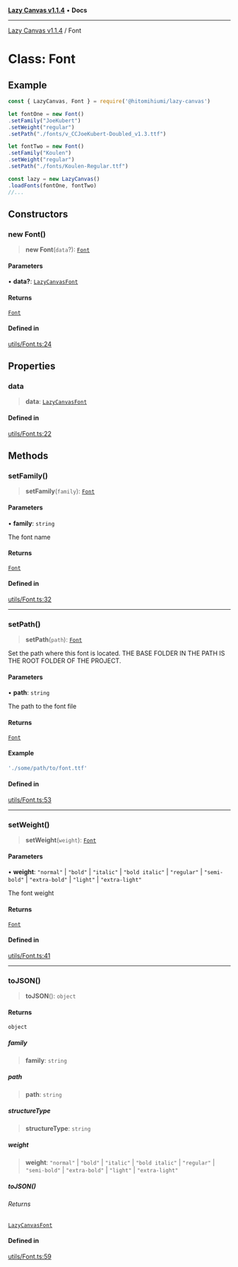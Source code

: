 [**Lazy Canvas v1.1.4**](../README.md) • **Docs**

***

[Lazy Canvas v1.1.4](../globals.md) / Font

# Class: Font

## Example

```ts
const { LazyCanvas, Font } = require('@hitomihiumi/lazy-canvas')

let fontOne = new Font()
.setFamily("JoeKubert")
.setWeight("regular")
.setPath("./fonts/v_CCJoeKubert-Doubled_v1.3.ttf")

let fontTwo = new Font()
.setFamily("Koulen")
.setWeight("regular")
.setPath("./fonts/Koulen-Regular.ttf")

const lazy = new LazyCanvas()
.loadFonts(fontOne, fontTwo)
//...
```

## Constructors

### new Font()

> **new Font**(`data`?): [`Font`](Font.md)

#### Parameters

• **data?**: [`LazyCanvasFont`](../interfaces/LazyCanvasFont.md)

#### Returns

[`Font`](Font.md)

#### Defined in

[utils/Font.ts:24](https://github.com/hitomihiumi/lazy-canvas-ts/blob/3e38e3638c393841b578a470cffea72245bb77ec/src/utils/Font.ts#L24)

## Properties

### data

> **data**: [`LazyCanvasFont`](../interfaces/LazyCanvasFont.md)

#### Defined in

[utils/Font.ts:22](https://github.com/hitomihiumi/lazy-canvas-ts/blob/3e38e3638c393841b578a470cffea72245bb77ec/src/utils/Font.ts#L22)

## Methods

### setFamily()

> **setFamily**(`family`): [`Font`](Font.md)

#### Parameters

• **family**: `string`

The font name

#### Returns

[`Font`](Font.md)

#### Defined in

[utils/Font.ts:32](https://github.com/hitomihiumi/lazy-canvas-ts/blob/3e38e3638c393841b578a470cffea72245bb77ec/src/utils/Font.ts#L32)

***

### setPath()

> **setPath**(`path`): [`Font`](Font.md)

Set the path where this font is located.
THE BASE FOLDER IN THE PATH IS THE ROOT FOLDER OF THE PROJECT.

#### Parameters

• **path**: `string`

The path to the font file

#### Returns

[`Font`](Font.md)

#### Example

```ts
'./some/path/to/font.ttf'
```

#### Defined in

[utils/Font.ts:53](https://github.com/hitomihiumi/lazy-canvas-ts/blob/3e38e3638c393841b578a470cffea72245bb77ec/src/utils/Font.ts#L53)

***

### setWeight()

> **setWeight**(`weight`): [`Font`](Font.md)

#### Parameters

• **weight**: `"normal"` \| `"bold"` \| `"italic"` \| `"bold italic"` \| `"regular"` \| `"semi-bold"` \| `"extra-bold"` \| `"light"` \| `"extra-light"`

The font weight

#### Returns

[`Font`](Font.md)

#### Defined in

[utils/Font.ts:41](https://github.com/hitomihiumi/lazy-canvas-ts/blob/3e38e3638c393841b578a470cffea72245bb77ec/src/utils/Font.ts#L41)

***

### toJSON()

> **toJSON**(): `object`

#### Returns

`object`

##### family

> **family**: `string`

##### path

> **path**: `string`

##### structureType

> **structureType**: `string`

##### weight

> **weight**: `"normal"` \| `"bold"` \| `"italic"` \| `"bold italic"` \| `"regular"` \| `"semi-bold"` \| `"extra-bold"` \| `"light"` \| `"extra-light"`

##### toJSON()

###### Returns

[`LazyCanvasFont`](../interfaces/LazyCanvasFont.md)

#### Defined in

[utils/Font.ts:59](https://github.com/hitomihiumi/lazy-canvas-ts/blob/3e38e3638c393841b578a470cffea72245bb77ec/src/utils/Font.ts#L59)
